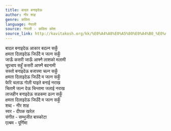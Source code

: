 ```yaml
---
title: बादल बनाइदेऊ
author: नीर शाह
genre: कविता
language: नेपाली
source: नेपाली - कविता कोश
source_link: http://kavitakosh.org/kk/%E0%A4%A8%E0%A5%80%E0%A4%B0_%E0%A4%B6%E0%A4%BE%E0%A4%B9
---
```


बादल बनाइदेऊ आकार बदल्न सकुँ  
क्षमता दिलाइदेऊ जिउँदै म जल्न सकुँ  
जाऊँ कसरी जाऊँ आफ्नै लाशको मलामी  
चूपचाप सहूँ कसरी आफ्नै बदनामी  
सस्तो बनाइदेऊ बजारमा चल्न सकुँ  
क्षमता दिलाइदेऊ जिउँदै म जल्न सकुँ  
फेरि चलाऊ गोली घाइते बनाई नराख  
चितामै जल्न देऊ चिन्तामा जलाई नराख  
लाजहीन बनाइदेऊ सडकमा ढल्न सकुँ  
क्षमता दिलाइदेऊ जिउँदै म जल्न सकुँ  
शब्द - नीर शाह  
स्वर - दीपक खरेल  
संगीत - सम्भुजीत बास्कोटा  
एल्बम - पूर्णिमा
